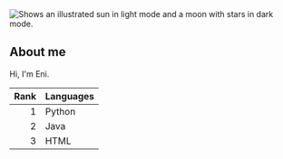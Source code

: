 <picture>
  <source media="(prefers-color-scheme: dark)" srcset="https://techcrunch.com/wp-content/uploads/2010/07/github-logo.png?w=1390&crop=1">
  <source media="(prefers-color-scheme: light)" srcset="https://techcrunch.com/wp-content/uploads/2010/07/github-logo.png?w=1390&crop=1">
  <img alt="Shows an illustrated sun in light mode and a moon with stars in dark mode." src="https://user-images.githubusercontent.com/25423296/163456779-a8556205-d0a5-45e2-ac17-42d089e3c3f8.png">
</picture>

## About me

Hi, I'm Eni.

| Rank | Languages     |
|-----:|---------------|
|     1| Python        |
|     2| Java          |
|     3| HTML          |




<!--
**EnriketaShehi/EnriketaShehi** is a ✨ _special_ ✨ repository because its `README.md` (this file) appears on your GitHub profile.

### Hi there 👋

Here are some ideas to get you started:

- 🔭 I’m currently working on ...
- 🌱 I’m currently learning ...
- 👯 I’m looking to collaborate on ...
- 🤔 I’m looking for help with ...
- 💬 Ask me about ...
- 📫 How to reach me: ...
- 😄 Pronouns: ...
- ⚡ Fun fact: ...
-->
